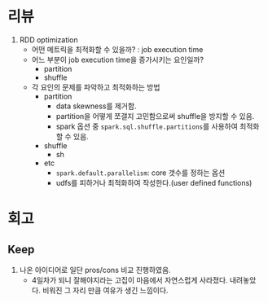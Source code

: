 # 리뷰
1. RDD optimization
    - 어떤 메트릭을 최적화할 수 있을까? : job execution time
    - 어느 부분이 job execution time을 증가시키는 요인일까?
        - partition
        - shuffle
    - 각 요인의 문제를 파악하고 최적화하는 방법
        - partition
            - data skewness를 제거함.
            - partition을 어떻게 쪼갤지 고민함으로써 shuffle을 방지할 수 있음.
            - spark 옵션 중 `spark.sql.shuffle.partitions`를 사용하여 최적화할 수 있음.
        - shuffle
            - sh
        - etc
            - `spark.default.parallelism`: core 갯수를 정하는 옵션
            - udfs를 피하거나 최적화하여 작성한다.(user defined functions)

# 회고
## Keep
1. 나온 아이디어로 일단 pros/cons 비교 진행하였음. 
    - 4일차가 되니 잘해야지라는 고집이 마음에서 자연스럽게 사라졌다. 내려놓았다. 비워진 그 자리 만큼 여유가 생긴 느낌이다.